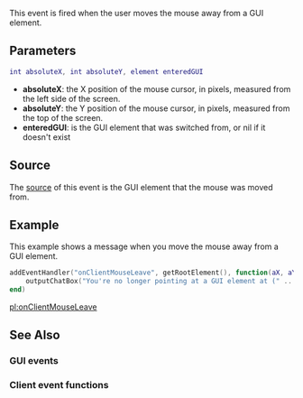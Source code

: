 This event is fired when the user moves the mouse away from a GUI element.

Parameters
----------

``` lua
int absoluteX, int absoluteY, element enteredGUI
```

-   **absoluteX**: the X position of the mouse cursor, in pixels, measured from the left side of the screen.
-   **absoluteY**: the Y position of the mouse cursor, in pixels, measured from the top of the screen.
-   **enteredGUI**: is the GUI element that was switched from, or nil if it doesn't exist

Source
------

The [source](/event_system#Event_source.md "wikilink") of this event is the GUI element that the mouse was moved from.

Example
-------

This example shows a message when you move the mouse away from a GUI element.

``` lua
addEventHandler("onClientMouseLeave", getRootElement(), function(aX, aY)
    outputChatBox("You're no longer pointing at a GUI element at (" .. tostring(aX) .. ", " .. tostring(aY) .. ")")
end)
```

[pl:onClientMouseLeave](/pl:onClientMouseLeave.md "wikilink")

See Also
--------

### GUI events

### Client event functions
